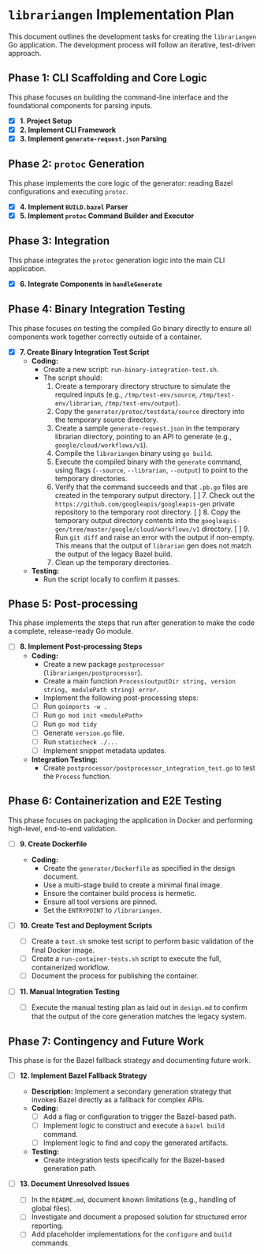 # `librariangen` Implementation Plan

This document outlines the development tasks for creating the `librariangen` Go application. The development process will follow an iterative, test-driven approach.

## Phase 1: CLI Scaffolding and Core Logic

This phase focuses on building the command-line interface and the foundational components for parsing inputs.

*   [x] **1. Project Setup**
*   [x] **2. Implement CLI Framework**
*   [x] **3. Implement `generate-request.json` Parsing**

## Phase 2: `protoc` Generation

This phase implements the core logic of the generator: reading Bazel configurations and executing `protoc`.

*   [x] **4. Implement `BUILD.bazel` Parser**
*   [x] **5. Implement `protoc` Command Builder and Executor**

## Phase 3: Integration

This phase integrates the `protoc` generation logic into the main CLI application.

*   [x] **6. Integrate Components in `handleGenerate`**

## Phase 4: Binary Integration Testing

This phase focuses on testing the compiled Go binary directly to ensure all components work together correctly outside of a container.

*   [x] **7. Create Binary Integration Test Script**
    *   **Coding:**
        *   Create a new script: `run-binary-integration-test.sh`.
        *   The script should:
            1.  Create a temporary directory structure to simulate the required inputs (e.g., `/tmp/test-env/source`, `/tmp/test-env/librarian`, `/tmp/test-env/output`).
            2.  Copy the `generator/protoc/testdata/source` directory into the temporary source directory.
            3.  Create a sample `generate-request.json` in the temporary librarian directory, pointing to an API to generate (e.g., `google/cloud/workflows/v1`).
            4.  Compile the `librariangen` binary using `go build`.
            5.  Execute the compiled binary with the `generate` command, using flags (`--source`, `--librarian`, `--output`) to point to the temporary directories.
            6.  Verify that the command succeeds and that `.pb.go` files are created in the temporary output directory.
            [ ] 7.  Check out the `https://github.com/googleapis/googleapis-gen` private repository to the temporary root directory.
            [ ] 8.  Copy the temporary output directory contents into the `googleapis-gen/tree/master/google/cloud/workflows/v1` directory.
            [ ] 9.  Run `git diff` and raise an error with the output if non-empty. This means that the output of `librarian` gen does not match the output of the legacy Bazel build.
            10. Clean up the temporary directories.
    *   **Testing:**
        *   Run the script locally to confirm it passes.

## Phase 5: Post-processing

This phase implements the steps that run after generation to make the code a complete, release-ready Go module.

*   [ ] **8. Implement Post-processing Steps**
    *   **Coding:**
        *   Create a new package `postprocessor` (`librariangen/postprocessor`).
        *   Create a main function `Process(outputDir string, version string, modulePath string) error`.
        *   Implement the following post-processing steps:
        *   [ ] Run `goimports -w .`
        *   [ ] Run `go mod init <modulePath>`
        *   [ ] Run `go mod tidy`
        *   [ ] Generate `version.go` file.
        *   [ ] Run `staticcheck ./...`
        *   [ ] Implement snippet metadata updates.
    *   **Integration Testing:**
        *   Create `postprocessor/postprocessor_integration_test.go` to test the `Process` function.

## Phase 6: Containerization and E2E Testing

This phase focuses on packaging the application in Docker and performing high-level, end-to-end validation.

*   [ ] **9. Create Dockerfile**
    *   **Coding:**
        *   Create the `generator/Dockerfile` as specified in the design document.
        *   Use a multi-stage build to create a minimal final image.
        *   Ensure the container build process is hermetic.
        *   Ensure all tool versions are pinned.
        *   Set the `ENTRYPOINT` to `/librariangen`.

*   [ ] **10. Create Test and Deployment Scripts**
    *   [ ] Create a `test.sh` smoke test script to perform basic validation of the final Docker image.
    *   [ ] Create a `run-container-tests.sh` script to execute the full, containerized workflow.
    *   [ ] Document the process for publishing the container.

*   [ ] **11. Manual Integration Testing**
    *   [ ] Execute the manual testing plan as laid out in `design.md` to confirm that the output of the core generation matches the legacy system.

## Phase 7: Contingency and Future Work

This phase is for the Bazel fallback strategy and documenting future work.

*   [ ] **12. Implement Bazel Fallback Strategy**
    *   **Description:** Implement a secondary generation strategy that invokes Bazel directly as a fallback for complex APIs.
    *   **Coding:**
        *   [ ] Add a flag or configuration to trigger the Bazel-based path.
        *   [ ] Implement logic to construct and execute a `bazel build` command.
        *   [ ] Implement logic to find and copy the generated artifacts.
    *   **Testing:**
        *   Create integration tests specifically for the Bazel-based generation path.

*   [ ] **13. Document Unresolved Issues**
    *   [ ] In the `README.md`, document known limitations (e.g., handling of global files).
    *   [ ] Investigate and document a proposed solution for structured error reporting.
    *   [ ] Add placeholder implementations for the `configure` and `build` commands.
